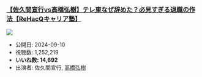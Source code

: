 ### [【佐久間宣行vs高橋弘樹】テレ東なぜ辞めた？必見すぎる退職の作法【ReHacQキャリア塾】](https://www.youtube.com/watch?v=PcMXSTSfqto)
[![](https://img.youtube.com/vi/PcMXSTSfqto/sddefault.jpg)](https://www.youtube.com/watch?v=PcMXSTSfqto)
-   公開日: 2024-09-10
-   視聴数: 1,252,219
-   **いいね数: 14,692**
-   出演者: 佐久間宣行, [高橋弘樹](/rehacq_fan/people/高橋弘樹 "wikilink")
